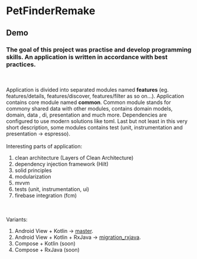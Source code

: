 # PetFinderRemake
## Demo
### The goal of this project was practise and develop programming skills. An application is written in accordance with best practices.
<br></br>
Application is divided into separated modules named <b>features</b> (eg. features/details, features/discover, features/filter as so on...). 
Application contains core module named <b>common</b>. Common module stands for commony shared data with other modules, contains domain models, domain, data , di, presentation and much more. 
Dependencies are configured to use modern solutions like toml.
Last but not least in this very short description, some modules contains test (unit, instrumentation and presentation -> espresso).
<br></br>Interesting parts of application:
1. clean architecture (Layers of Clean Architecture)
2. dependency injection framework (Hilt)
3. solid principles 
4. modularization
5. mvvm
6. tests (unit, instrumentation, ui)
7. firebase integration (fcm)
   
<br></br>Variants:
1. Android View + Kotlin -> [master](https://pages.github.com/).
2. Android View + Kotlin + RxJava -> [migration_rxjava](https://pages.github.com/).
3. Compose + Kotlin (soon)
4. Compose + RxJava (soon)
